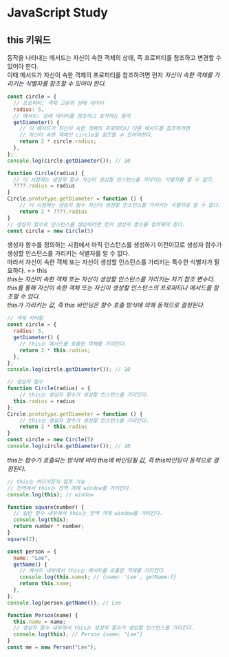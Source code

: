# JavaScript Study

## this 키워드

동작을 나타내는 메서드는 자신이 속한 객체의 상태, 즉 프로퍼티를 참조하고 변경할 수 있어야 한다.<br/>
이때 메서드가 자신이 속한 객체의 프로퍼티를 참조하려면 먼저 _자신이 속한 객체를 가리키는 식별자를 참조할 수 있어야 한다._

```javascript
const circle = {
  // 프로퍼티: 객체 고유의 상태 데이터
  radius: 5,
  // 메서드: 상태 데이터를 참조하고 조작하는 동작
  getDiameter() {
    // 이 메서드가 자신이 속한 객체의 프로퍼티나 다른 메서드를 참조하려면
    // 자신이 속한 객체인 circle을 참조할 수 있어야한다.
    return 2 * circle.radius;
  },
};
console.log(circle.getDiameter()); // 10
```

```javascript
function Circle(radius) {
  // 이 시점에는 생성자 함수 자신이 생성할 인스턴스를 가리키는 식별자를 알 수 없다.
  ????.radius = radius
}
Circle.prototype.getDiameter = function () {
    // 이 시점에는 생성자 함수 자신이 생성할 인스턴스를 가리키는 식별자로 알 수 없다.
    return 2 * ????.radius
}
// 생성자 함수로 인스턴스를 생성하러면 먼저 생성자 함수를 정의해야 한다.
const circle = new Circle(5)
```

생성자 함수를 정의하는 시점에서 아직 인스턴스를 생성하기 이전이므로 생성자 함수가 생성할 인스턴스를 가리키는 식별자를 알 수 없다.<br/>
따라서 자신이 속한 객체 또는 자신이 생성할 인스턴스를 가리키는 특수한 식별자가 필요하다. => this <br/>
_this는 자신이 속한 객체 또는 자신이 생성할 인스턴스를 가리키는 자기 참조 변수다._<br/>
_this를 통해 자신이 속한 객체 또는 자신이 생성할 인스턴스의 프로퍼티나 메서드를 참조할 수 있다._<br/>
_this가 가리키는 값, 즉 this 바인딩은 함수 호출 방식에 의해 동적으로 결정된다._

```javascript
// 객체 리터럴
const circle = {
  radius: 5,
  getDiameter() {
    // this는 메서드를 호출한 객체를 가리킨다.
    return 2 * this.radius;
  },
};
console.log(circle.getDiameter()); // 10
```

```javascript
// 생성자 함수
function Circle(radius) = {
    // this는 생성자 함수가 생성할 인스턴스를 가리킨다.
  this.radius = radius
};
Circle.prototype.getDiameter = function () {
    // this는 생성자 함수가 생성할 인스턴스를 가리킨다.
    return 2 * this.radius
}
const circle = new Circle(5)
console.log(circle.getDiameter()); // 10
```

_this는 함수가 호출되는 방식에 따라 this에 바인딩될 값, 즉 this바인딩이 동적으로 결정된다._

```javascript
// this는 어디서든지 참조 가능
// 전역에서 this는 전역 객체 window를 가리킨다.
console.log(this); // window

function square(number) {
  // 일반 함수 내부에서 this는 전역 객체 window를 가리킨다.
  console.log(this);
  return number * number;
}
square(2);

const person = {
  name: "Lee",
  getName() {
    // 메서드 내부에서 this는 메서드를 호출한 객체를 가리킨다.
    console.log(this.name); // {name: 'Lee', getName:f}
    return this.name;
  },
};
console.log(person.getName()); // Lee

function Person(name) {
  this.name = name;
  // 생성자 함수 내부에서 this는 생성자 함수가 생성할 인스턴스를 가리킨다.
  console.log(this); // Person {name: "Lee"}
}
const me = new Person("Lee");
```
